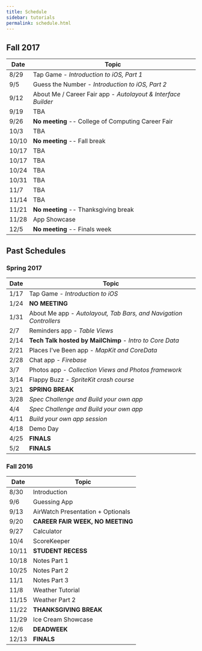 ```yaml
---
title: Schedule
sidebar: tutorials
permalink: schedule.html
---
```


## Fall 2017

Date   | Topic
-------| -------------
8/29   | Tap Game - *Introduction to iOS, Part 1*
9/5    | Guess the Number - *Introduction to iOS, Part 2*
9/12   | About Me / Career Fair app - *Autolayout & Interface Builder*
9/19   | TBA
9/26   | **No meeting** -- College of Computing Career Fair
10/3   | TBA
10/10  | **No meeting** -- Fall break
10/17  | TBA
10/17  | TBA
10/24  | TBA
10/31  | TBA
11/7   | TBA
11/14  | TBA
11/21  | **No meeting** -- Thanksgiving break
11/28  | App Showcase
12/5   | **No meeting** -- Finals week

## Past Schedules

### Spring 2017

Date   | Topic
-------| -------------
1/17   | Tap Game - *Introduction to iOS*
1/24   | **NO MEETING**
1/31   | About Me app - *Autolayout, Tab Bars, and Navigation Controllers*
2/7    | Reminders app - *Table Views*
2/14   | **Tech Talk hosted by MailChimp** - *Intro to Core Data*
2/21   | Places I've Been app - *MapKit and CoreData*
2/28   | Chat app - *Firebase*
3/7    | Photos app - *Collection Views and Photos framework*
3/14   | Flappy Buzz - *SpriteKit crash course*
3/21   | **SPRING BREAK**
3/28   | *Spec Challenge and Build your own app*
4/4    | *Spec Challenge and Build your own app*
4/11   | *Build your own app session*
4/18   | Demo Day
4/25   | **FINALS**
5/2    | **FINALS**

### Fall 2016

Date   | Topic
-------| -------------
8/30   | Introduction
9/6    | Guessing App
9/13   | AirWatch Presentation + Optionals
9/20   | **CAREER FAIR WEEK, NO MEETING**
9/27   | Calculator
10/4   | ScoreKeeper
10/11  | **STUDENT RECESS**
10/18  | Notes Part 1
10/25  | Notes Part 2
11/1   | Notes Part 3
11/8   | Weather Tutorial
11/15  | Weather Part 2
11/22  | **THANKSGIVING BREAK**
11/29  | Ice Cream Showcase
12/6   | **DEADWEEK**
12/13  | **FINALS**

